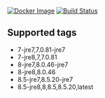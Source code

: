 [![Docker Image](https://img.shields.io/badge/docker%20image-available-green.svg)](https://hub.docker.com/r/bestwu/tomcat/)
[![Build Status](https://travis-ci.org/bestwu/docker-tomcat.svg?branch=master)](https://travis-ci.org/bestwu/docker-tomcat)

## Supported tags

* 7-jre7,7.0.81-jre7
* 7-jre8,7,7.0.81
* 8-jre7,8.0.46-jre7
* 8-jre8,8.0.46
* 8.5-jre7,8.5.20-jre7
* 8.5-jre8,8,8.5,8.5.20,latest